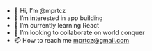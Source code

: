 - 👋 Hi, I’m @mprtcz
- 👀 I’m interested in app building
- 🌱 I’m currently learning React
- 💞️ I’m looking to collaborate on world conquer
- 📫 How to reach me mprtcz@gmail.com

<!---
mprtcz/mprtcz is a ✨ special ✨ repository because its `README.md` (this file) appears on your GitHub profile.
You can click the Preview link to take a look at your changes.
--->
